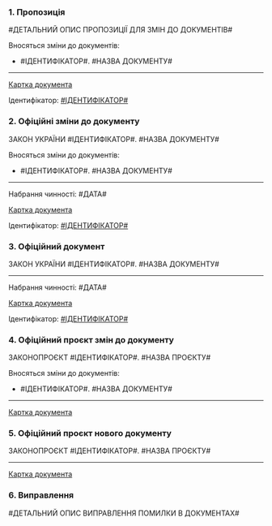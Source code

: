 <!--

Дякуємо за допомогу!

Виберіть відповідний приклад оформлення для пулл-реквеста. Видаліть інші варіанти.

-->

### 1. Пропозиція

<!--

Додайте назву для пулл-реквеста: [ПРОПОЗИЦІЯ] #НАЗВА ДЛЯ ПРОПОЗИЦІЇ#

-->

<!--

Додайте детальний опис пропозиції для зміни до документів у будь-якому зручному для вас форматі.

-->

#ДЕТАЛЬНИЙ ОПИС ПРОПОЗИЦІЇ ДЛЯ ЗМІН ДО ДОКУМЕНТІВ#

Вносяться зміни до документів:

- #ІДЕНТИФІКАТОР#. #НАЗВА ДОКУМЕНТУ#

***
[Картка документа](#)

Ідентифікатор: [#ІДЕНТИФІКАТОР#](#)

### 2. Офіційні зміни до документу

<!--

Додайте назву для пулл-реквеста: [ЗМІНИ #ДАТА З ЯКОЇ ВОНИ НАБИРАЮТЬ ЧИННОСТІ#] #ІДЕНТИФІКАТОР#. #НАЗВА ДОКУМЕНТУ#

-->

ЗАКОН УКРАЇНИ #ІДЕНТИФІКАТОР#. #НАЗВА ДОКУМЕНТУ#

Вносяться зміни до документів:

- #ІДЕНТИФІКАТОР#. #НАЗВА ДОКУМЕНТУ#

***

Набрання чинності: #ДАТА#

[Картка документа](#)

Ідентифікатор: [#ІДЕНТИФІКАТОР#](#)

### 3. Офіційний документ

<!--

Додайте назву для пулл-реквеста: [#ТИП ДОКУМЕНТУ# #ДАТА З ЯКОЇ ВІН НАБИРАЄ ЧИННОСТІ#] #ІДЕНТИФІКАТОР#. #НАЗВА ДОКУМЕНТУ#

-->

ЗАКОН УКРАЇНИ #ІДЕНТИФІКАТОР#. #НАЗВА ДОКУМЕНТУ#

***

Набрання чинності: #ДАТА#

[Картка документа](#)

Ідентифікатор: [#ІДЕНТИФІКАТОР#](#)

### 4. Офіційний проєкт змін до документу

<!--

Додайте назву для пулл-реквеста: [ЗАКОНОПРОЄКТ] #ІДЕНТИФІКАТОР#. #НАЗВА ПРОЄКТУ#

-->

ЗАКОНОПРОЄКТ #ІДЕНТИФІКАТОР#. #НАЗВА ПРОЄКТУ#

Вносяться зміни до документів:

- #ІДЕНТИФІКАТОР#. #НАЗВА ДОКУМЕНТУ#

***

[Картка документа](#)

### 5. Офіційний проєкт нового документу

<!--

Додайте назву для пулл-реквеста: [ЗАКОНОПРОЄКТ] #ІДЕНТИФІКАТОР#. #НАЗВА ПРОЄКТУ#

-->

ЗАКОНОПРОЄКТ #ІДЕНТИФІКАТОР#. #НАЗВА ПРОЄКТУ#

***

[Картка документа](#)

### 6. Виправлення

<!--

Додайте назву для пулл-реквеста: [ВИПРАВЛЕННЯ] #НАЗВА ДЛЯ ВИПРАВЛЕННЯ#

-->

<!--

Додайте детальний опис виправлення помилки в документах у будь-якому зручному для вас форматі.

-->

#ДЕТАЛЬНИЙ ОПИС ВИПРАВЛЕННЯ ПОМИЛКИ В ДОКУМЕНТАХ#
